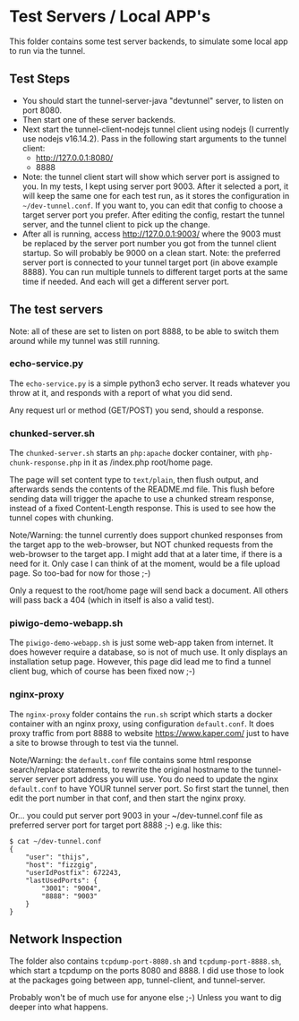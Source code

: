 # Test Servers / Local APP's

This folder contains some test server backends, to simulate some local app to run via the tunnel.

## Test Steps

- You should start the tunnel-server-java "devtunnel" server, to listen on port 8080.
- Then start one of these server backends.
- Next start the tunnel-client-nodejs tunnel client using nodejs (I currently use nodejs v16.14.2).
  Pass in the following start arguments to the tunnel client:
  - http://127.0.0.1:8080/
  - 8888
- Note: the tunnel client start will show which server port is assigned to you.
  In my tests, I kept using server port 9003. After it selected a port, it will keep the same one
  for each test run, as it stores the configuration in ```~/dev-tunnel.conf```.
  If you want to, you can edit that config to choose a target server port you prefer. After editing
  the config, restart the tunnel server, and the tunnel client to pick up the change.
- After all is running, access http://127.0.0.1:9003/  where the 9003 must be replaced by the server
  port number you got from the tunnel client startup. So will probably be 9000 on a clean start.
  Note: the preferred server port is connected to your tunnel target port (in above example 8888).
  You can run multiple tunnels to different target ports at the same time if needed. And each will
  get a different server port.

## The test servers

Note: all of these are set to listen on port 8888, to be able to switch them around while my tunnel
was still running.

### echo-service.py

The ```echo-service.py``` is a simple python3 echo server. It reads whatever you throw at it, and
responds with a report of what you did send.

Any request url or method (GET/POST) you send, should a response.

### chunked-server.sh

The ```chunked-server.sh``` starts an ```php:apache``` docker container, with 
```php-chunk-response.php``` in it as /index.php root/home page.

The page will set content type to ```text/plain```, then flush output, and afterwards sends the
contents of the README.md file. This flush before sending data will trigger the apache to use a
chunked stream response, instead of a fixed Content-Length response. This is used to see how the
tunnel copes with chunking.

Note/Warning: the tunnel currently does support chunked responses from the target app to the
web-browser, but NOT chunked requests from the web-browser to the target app. I might add that at
a later time, if there is a need for it. Only case I can think of at the moment, would be
a file upload page. So too-bad for now for those ;-)

Only a request to the root/home page will send back a document. All others will pass back a 404
(which in itself is also a valid test).

### piwigo-demo-webapp.sh

The ```piwigo-demo-webapp.sh``` is just some web-app taken from internet. It does however require
a database, so is not of much use. It only displays an installation setup page. However, this
page did lead me to find a tunnel client bug, which of course has been fixed now ;-)

### nginx-proxy

The ```nginx-proxy``` folder contains the ```run.sh``` script which starts a docker container with
an nginx proxy, using configuration ```default.conf```. It does proxy traffic from port 8888 to
website https://www.kaper.com/ just to have a site to browse through to test via the tunnel.

Note/Warning: the ```default.conf``` file contains some html response search/replace statements,
to rewrite the original hostname to the tunnel-server server port address you will use. You do
need to update the nginx ```default.conf``` to have YOUR tunnel server port. So first start the
tunnel, then edit the port number in that conf, and then start the nginx proxy.

Or... you could put server port 9003 in your ~/dev-tunnel.conf file as preferred server port for
target port 8888 ;-) e.g. like this:

```
$ cat ~/dev-tunnel.conf 
{
    "user": "thijs",
    "host": "fizzgig",
    "userIdPostfix": 672243,
    "lastUsedPorts": {
        "3001": "9004",
        "8888": "9003"
    }
}
```

## Network Inspection

The folder also contains ```tcpdump-port-8080.sh``` and ```tcpdump-port-8888.sh```, which start
a tcpdump on the ports 8080 and 8888. I did use those to look at the packages going between
app, tunnel-client, and tunnel-server.

Probably won't be of much use for anyone else ;-) Unless you want to dig deeper into what happens.
